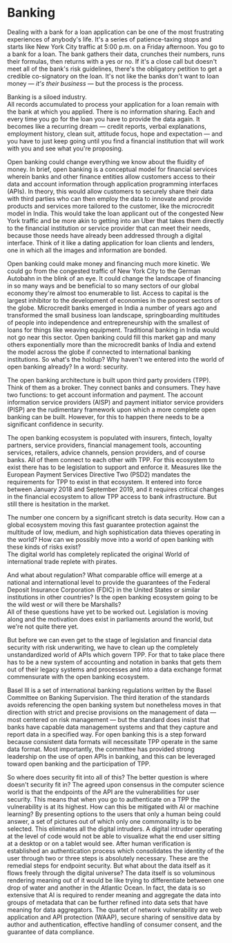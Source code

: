 # Banking


Dealing with a bank for a loan application can be one of the most frustrating experiences of anybody's life.
It's a series of patience-taxing stops and starts like New York City traffic at 5:00 p.m. on a Friday afternoon.
You go to a bank for a loan.
The bank  gathers their data,
crunches their numbers,
runs their formulas,
then returns with a yes or no.
If it's a close call but doesn't meet all of the bank's risk guidelines,
there's the obligatory petition to get a credible co-signatory on the loan.
It's not like the banks don't want to loan money
&mdash;
_it's their business_
&mdash;
but the process is the process.

Banking is a siloed industry.  
All records accumulated to process your application for a loan remain with the bank at which you applied. 
There is no information sharing.
Each and every time you go for the loan you have to provide the data again. 
It becomes like a recurring dream
&mdash;
credit reports,
verbal explanations,
employment history,
clean suit,
attitude focus,
hope and expectation
&mdash;
and you have to just keep going until you find a financial institution that will work with you and see what you're proposing.


Open banking could change everything we know about the fluidity of money. 
In brief, 
open banking is a conceptual model for financial services wherein banks and other finance entities allow customers access to their data and account information through application programming interfaces (APIs). 
In theory, 
this would allow customers to securely share their data with third parties who can then employ the data to innovate and provide products and services more tailored to the customer,
like the microcredit model in India.
This would take the loan applicant out of the  congested New York traffic and be more akin to getting into an Uber that takes them directly to the financial institution or service provider that can meet their needs, 
because those needs have already been addressed through a digital interface. 
Think of it like a dating application for loan clients and lenders,  
one in which all the images and information are bonded.


Open banking could make money and financing much more kinetic. 
We could go from the congested traffic of New York City to the German Autobahn in the blink of an eye.
It could change the landscape of financing in so many ways and be beneficial to so many sectors of our global economy they're almost too enumerable to list. 
Access to capital is the largest inhibitor to the development of economies in the poorest sectors of the globe. 
Microcredit banks emerged in India a number of years ago and transformed the small business loan landscape, 
springboarding multitudes of people into independence and entrepreneurship with the smallest of loans for things like weaving equipment. 
Traditional banking in India would not go near this sector.
Open banking could fill this market gap and many others exponentially more than the microcredit banks of India and extend the model across the globe if connected to
international banking institutions.
So what's the holdup? 
Why haven't we entered into the world of open banking already? 
In a word: security.

The open banking architecture is built upon third party providers (TPP). 
Think of them as a broker. 
They connect banks and consumers. 
They have two functions: 
to get account information and payment. 
The account information service providers (AISP) and payment initiator service providers (PISP) are the rudimentary framework upon which a more complete open banking can be built. 
However, 
for this to happen there needs to be a significant confidence in security.

The open banking ecosystem is populated with insurers, 
fintech, 
loyalty partners, 
service providers, 
financial management tools, 
accounting services, 
retailers, 
advice channels, 
pension providers, 
and of course banks.
All of them connect to each other with TPP. 
For this ecosystem to exist there has to be legislation to support and enforce it. 
Measures like the European Payment Services Directive Two (PSD2) mandates the requirements for TPP to exist in that ecosystem. 
It entered into force between January 2018 and September 2019, 
and it requires critical changes in the financial ecosystem to allow TPP access to bank infrastructure.
But still there is hesitation in the market.

The number one concern by a significant stretch is data security. 
How can a global ecosystem moving this fast guarantee protection against the multitude of low, 
medium, 
and high sophistication data thieves operating in the world? 
How can we possibly move into a world of open banking with these kinds of risks  exist?  
The digital world has completely  replicated the original World of international trade replete with pirates.

And what about regulation? 
What comparable office will emerge at a national and international level to provide the guarantees of the Federal Deposit Insurance Corporation (FDIC) in the United States or similar institutions in other countries? 
Is the open banking ecosystem going to be the wild west or will there be Marshalls?  
All of these questions have yet to be worked out. 
Legislation is moving along and the motivation does exist in parliaments around the world, 
but we're not quite there yet.

But before we can even get to the stage of legislation and financial data security with risk underwriting,
we have to clean up the completely unstandardized world of APIs which govern TPP. 
For that to take place there has to be a new system of accounting and notation in banks that gets them out of their legacy systems and processes and into a data exchange format commensurate with the open banking ecosystem.

Basel III is a set of international banking regulations written by the Basel Committee on Banking Supervision.
The third iteration of the standards avoids referencing the open banking system but nonetheless moves in that direction with strict and precise provisions on the management of data
&mdash;
most centered on risk management
&mdash;
but the standard does insist that banks have capable data management systems and that they capture and report data in a specified way. 
For open banking this is a step forward because consistent data formats will  necessitate TPP operate in the same data format. 
Most importantly, 
the committee has provided strong leadership on the use of open APIs in banking, 
and this can be leveraged toward open banking and the participation of TPP.

So where does security fit into all of this? 
The better question is where doesn't security fit in?
The agreed upon consensus in the computer science world is that the endpoints of the API are the vulnerabilities for user security.
This means that when you go to authenticate on a TPP the vulnerability is at its highest. 
How can this be mitigated with AI or machine learning? 
By presenting options to the users that only a human being could answer, 
a set of pictures out of which only one commonality is to be selected. 
This eliminates all the digital intruders. 
A digital intruder operating at the level of code would not be able to visualize what the end user sitting at a desktop or on a tablet would see. 
After human verification is established an authentication process which consolidates the identity of the user through two or three steps is absolutely necessary. 
These are the remedial steps for endpoint security. 
But what about the data itself as it flows freely through the digital universe? 
The data itself is so voluminous rendering meaning out of it would be like trying to differentiate between one drop of water and another in the Atlantic Ocean. 
In fact, 
the data is so extensive that AI is required to render meaning and aggregate the data into groups of metadata that can be further refined into data sets that have meaning for data aggregators.
The quartet of network vulnerability are web application and API protection (WAAP), 
secure sharing of sensitive data by author and authentication, 
effective handling of consumer consent, 
and the guarantee of data compliance.




